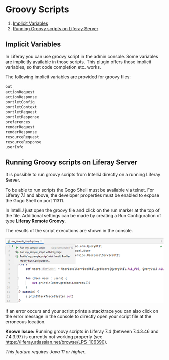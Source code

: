 Groovy Scripts
==============

1. [Implicit Variables](#implicit-variables)
2. [Running Groovy scripts on Liferay Server](#running-groovy-scripts-on-liferay-server)

Implicit Variables
------------------

In Liferay you can use groovy script in the admin console. Some variables are implicitly available
in those scripts. This plugin offers those implicit variables, so that code completion etc. works.

The following implicit variables are provided for groovy files:

    out
    actionRequest
    actionResponse
    portletConfig
    portletContext
    portletRequest
    portletResponse
    preferences
    renderRequest
    renderResponse
    resourceRequest
    resourceResponse
    userInfo

Running Groovy scripts on Liferay Server
----------------------------------------

It is possible to run groovy scripts from IntelliJ directly on a running Liferay Server.

To be able to run scripts the Gogo Shell must be available via telnet. For Liferay 7.1 and above,
the developer properties must be enabled to expose the Gogo Shell on port 11311.

In IntelliJ just open the groovy file and click on the run marker at the top of the file.
Additional settings can be made by creating a Run Configuration of type **Liferay Remote Groovy**.

The results of the script executions are shown in the console.

![Running Groovy Script](run_groovy_script.png "Running Groovy Script")

If an error occurs and your script prints a stacktrace you can also click on the
error message in the console to directly open your script file at the erroneous location. 

**Known Issue:** Running groovy scripts in Liferay 7.4 (between 7.4.3.46 and 7.4.3.97) is currently not working properly (see https://liferay.atlassian.net/browse/LPS-106390).


*This feature requires Java 11 or higher.*

